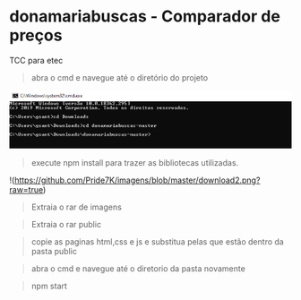 # donamariabuscas - Comparador de preços
TCC para etec

>abra o cmd e navegue até o diretório do projeto


![teste](https://github.com/Pride7K/imagens/blob/master/download%20(1).png?raw=true)


>execute npm install para trazer as bibliotecas utilizadas.


!(https://github.com/Pride7K/imagens/blob/master/download2.png?raw=true)

>Extraia o rar de imagens

>Extraia o rar public

>copie as paginas html,css e js e substitua pelas que estão dentro da pasta public

>abra o cmd e navegue até o diretorio da pasta novamente

>npm start 
